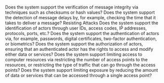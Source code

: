 Does the system support the verification of message integrity via techniques such as checksums or hash values? Does the system support the detection of message delays by, for example, checking the time that it takes to deliver a message? Resisting Attacks Does the system support the identification of actors through user IDs, access codes, IP addresses, protocols, ports, etc.? Does the system support the authentication of actors via, for example, passwords, digital certificates, two-factor authentication, or biometrics? Does the system support the authorization of actors, ensuring that an authenticated actor has the rights to access and modify either data or services? Does the system support limiting access to computer resources via restricting the number of access points to the resources, or restricting the type of traffic that can go through the access points? Does the system support limiting exposure by reducing the amount of data or services that can be accessed through a single access point?